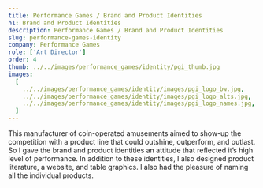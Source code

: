 ```yaml
---
title: Performance Games / Brand and Product Identities
h1: Brand and Product Identities
description: Performance Games / Brand and Product Identities
slug: performance-games-identity
company: Performance Games
role: ['Art Director']
order: 4
thumb: ../../images/performance_games/identity/pgi_thumb.jpg
images:
  [
    ../../images/performance_games/identity/images/pgi_logo_bw.jpg,
    ../../images/performance_games/identity/images/pgi_logo_alts.jpg,
    ../../images/performance_games/identity/images/pgi_logo_names.jpg,
  ]
---
```


This manufacturer of coin-operated amusements aimed to show-up the competition with a product line that could outshine, outperform, and outlast. So I gave the brand and product identities an attitude that reflected it’s high level of performance. In addition to these identities, I also designed product literature, a website, and table graphics. I also had the pleasure of naming all the individual products.
